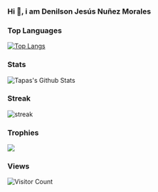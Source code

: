 ### Hi 👋, i am Denilson Jesús Nuñez Morales

<!--
**DenilsonNM/DenilsonNM** is a ✨ _special_ ✨ repository because its `README.md` (this file) appears on your GitHub profile.

Here are some ideas to get you started:

- 🔭 I’m currently working on ...
- 🌱 I’m currently learning ...
- 👯 I’m looking to collaborate on ...
- 🤔 I’m looking for help with ...
- 💬 Ask me about ...
- 📫 How to reach me: ...
- 😄 Pronouns: ...
- ⚡ Fun fact: ...
--> 
### Top Languages
<!--
[![Top Langs](https://github-readme-stats.vercel.app/api/top-langs/?username=denilsonnm&layout=compact&theme=transparent)](https://github.com/denilsonnm/github-readme-stats&theme=transparent)
--> 
[![Top Langs](https://github-readme-stats.vercel.app/api/top-langs/?username=denilsonnm&layout=donut&theme=transparent)](https://github.com/anuraghazra/github-readme-stats&theme=transparent)

### Stats
![Tapas's Github Stats](https://github-readme-stats.vercel.app/api?username=denilsonnm&show_icons=true&theme=transparent&rank_icon=github)

### Streak
![streak](https://github-readme-streak-stats.herokuapp.com/?user=denilsonnm&theme=transparent)

### Trophies
![](https://github-profile-trophy.vercel.app/?username=denilsonnm&theme=gitdimmed&no-frame=true&no-bg=true&margin-w=4)

### Views
![Visitor Count](https://profile-counter.glitch.me/denilsonnm/count.svg)

